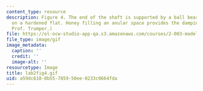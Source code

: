 ```yaml
---
content_type: resource
description: Figure 4. The end of the shaft is supported by a ball bearing riding
  on a hardened flat. Honey filling an anular space provides the damping. (Image by
  Prof. Trumper.)
file: https://ol-ocw-studio-app-qa.s3.amazonaws.com/courses/2-003-modeling-dynamics-and-control-i-spring-2005/a59dc6180b55785950ee0233c0664fda_lab2fig4.gif
file_type: image/gif
image_metadata:
  caption: ''
  credit: ''
  image-alt: ''
resourcetype: Image
title: lab2fig4.gif
uid: a59dc618-0b55-7859-50ee-0233c0664fda
---
```

